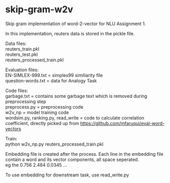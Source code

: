 # skip-gram-w2v
Skip gram implementation of word-2-vector for NLU Assignment 1.

In this implementation, reuters data is stored in the pickle file.

Data files:<br/>
reuters_train.pkl<br/>
reuters_test.pkl<br/>
reuters_processed_train.pkl<br/>

Evaluation files:<br/>
EN-SIMLEX-999.txt = simplex99 similiarity file<br/>
question-words.txt = data for Analogy Task<br/>

Code files:<br/>
garbage.txt = contains some garbage text which is removed during preprocessing step<br/>
preprocess.py = preprocessing code<br/>
w2v_np = model training code<br/>
wordsim.py, ranking.py, read_write = code to calculate correlation coefficient, directly picked up from https://github.com/mfaruqui/eval-word-vectors<br/>

Train:<br/>
   python w2v_np.py reuters_processed_train.pkl

Embedding file is created after the process. Each line in the embedding file contain a word and its vector components, all space seperated.<br/>
eg  the 0.756 2.484 0.0345 ...

To use embedding for downstream task, use read_write.py
